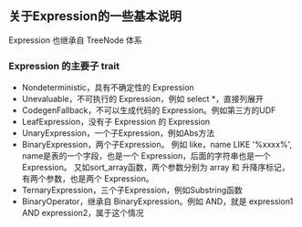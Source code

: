 ## 关于Expression的一些基本说明
Expression 也继承自 TreeNode 体系
### Expression 的主要子 trait
* Nondeterministic，具有不确定性的 Expression
* Unevaluable，不可执行的 Expression，例如 select *，直接列展开
* CodegenFallback，不可以生成代码的 Expression。例如第三方的UDF
* LeafExpression，没有子 Expression 的 Expression
* UnaryExpression，一个子Expression，例如Abs方法
* BinaryExpression，两个子Expression。
例如 like，name LIKE '%xxxx%', name是表的一个字段，也是一个 Expression，后面的字符串也是一个Expression。
又如sort_array函数，两个参数分别为 array 和 升降序标记，有两个参数，也是两个 Expression。
* TernaryExpression，三个子Expression，例如Substring函数
* BinaryOperator，继承自 BinaryExpression。例如 AND，就是 expression1 AND expression2，属于这个情况
